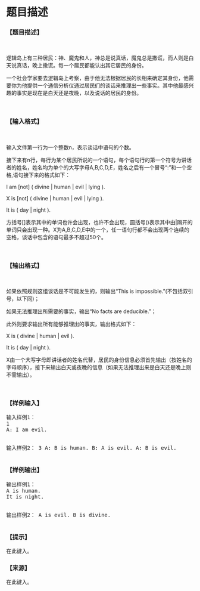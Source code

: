 # 题目描述


<h3>
【题目描述】
</h3>
<p>
<br/>
</p>
<p>
逻辑岛上有三种居民：神、魔鬼和人，神总是说真话，魔鬼总是撒谎，而人则是白天说真话，晚上撒谎。每一个居民都能认出其它居民的身份。
</p>
<p>
一个社会学家要去逻辑岛上考察，由于他无法根据居民的长相来确定其身份，他需要你为他提供一个通信分析仪通过居民们的谈话来推理出一些事实。其中他最感兴趣的事实是现在是白天还是夜晚，以及说话的居民的身份。
</p>
<p>
<br/>
</p>
<h3>
【输入格式】
</h3>
<p>
<br/>
</p>
<p>
输入文件第一行为一个整数n，表示谈话中语句的个数。
</p>
<p>
接下来有n行，每行为某个居民所说的一个语句，每个语句行的第一个符号为讲话者的姓名，姓名均为单个的大写字母A,B,C,D,E，姓名之后有一个冒号“:”和一个空格,语句接下来的格式如下：
</p>
<p>
I am [not] ( divine | human | evil | lying ).
</p>
<p>
X is [not] ( divine | human | evil | lying ).
</p>
<p>
It is ( day | night ).
</p>
<p>
方括号[]表示其中的单词也许会出现，也许不会出现，圆括号()表示其中由|隔开的单词只会出现一种。X为A,B,C,D,E中的一个，任一语句行都不会出现两个连续的空格，谈话中包含的语句最多不超过50个。
</p>
<p>
<br/>
</p>
<h3>
【输出格式】
</h3>
<p>
<br/>
</p>
<p>
如果依照规则这组谈话是不可能发生的，则输出“This is impossible.”(不包括双引号，以下同)；
</p>
<p>
如果无法推理出所需要的事实，输出“No facts are deducible.”；
</p>
<p>
此外则要求输出所有能够推理出的事实，输出格式如下：
</p>
<p>
X is ( divine | human | evil ).
</p>
<p>
It is ( day | night ).
</p>
<p>
X由一个大写字母即讲话者的姓名代替，居民的身份信息必须首先输出（按姓名的字母顺序），接下来输出白天或夜晚的信息（如果无法推理出来是白天还是晚上则不需输出）。
</p>
<p>
<br/>
</p>
<h3>
【样例输入】
</h3>
<pre>输入样例1：
1
A: I am evil.

输入样例2：
3
A: B is human.
B: A is evil.
A: B is evil.</pre>
<h3>
【样例输出】
</h3>
<pre>输出样例1：
A is human.
It is night.

输出样例2：
A is evil.
B is divine.</pre>
<h3>
【提示】
</h3>
<p>
在此键入。
</p>
<h3>
【来源】
</h3>
<p>
在此键入。
</p>
